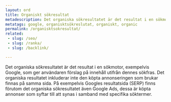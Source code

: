 ```yaml
---
layout: ord
title: Organiskt sökresultat
metadescription: Det organiska sökresultatet är det resultat i en sökmotor, exempelvis Google, som ger användaren förslag på innehåll utifrån dennes sökfras. 
metatags: google, organisktsökreslutat, organiskt, organic
permalink: /organisktsokresultat/
related:
 - slug: /seo/
 - slug: /ranka/
 - slug: /backlink/

---
```

Det organiska sökresultatet är det resultat i en sökmotor, exempelvis Google, som ger användaren förslag på innehåll utifrån dennes sökfras. Det organiska resultatet inkluderar inte den köpta annonseringen som brukar finnas på samma sida. På exempelvis Googles resultatsida (SERP) finns förutom det organiska sökresultatet även Google Ads, dessa är köpta annonser som syftar till att synas i samband med specifika söktermer.   



